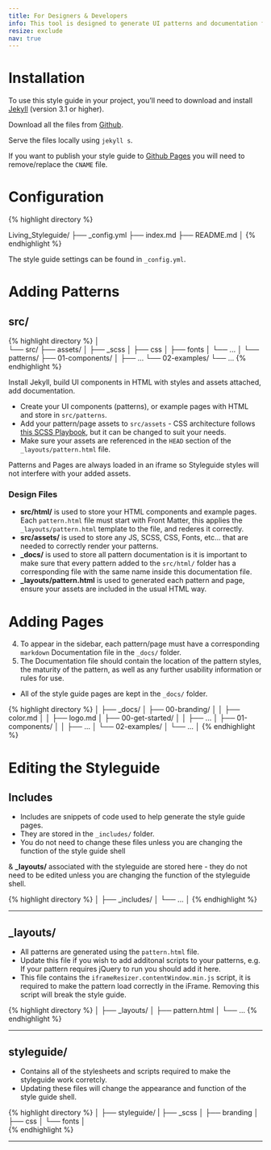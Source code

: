 ```yaml
---
title: For Designers & Developers
info: This tool is designed to generate UI patterns and documentation for your digital product. It is built using Jekyll.  
resize: exclude
nav: true
---
```


 

# Installation

To use this style guide in your project, you’ll need to download and install [Jekyll](http://jekyllrb.com/) (version 3.1 or higher).

Download all the files from [Github](https://github.com/matthewelsom/Living_Styleguide).

Serve the files locally using `jekyll s`.

If you want to publish your style guide to [Github Pages](https://pages.github.com/) you will need to remove/replace the `CNAME` file.


# Configuration

{% highlight directory %}

Living_Styleguide/
├── _config.yml
├── index.md
├── README.md
│
{% endhighlight %}

The style guide settings can be found in `_config.yml`.

# Adding Patterns

## src/

{% highlight directory %}
│   
└── src/ 
    ├── assets/
    │   ├── _scss
    │   ├── css
    │   ├── fonts
    │   └── ...
    │
    └── patterns/
        ├── 01-components/
        │   ├── ...
        └── 02-examples/
            └── ...
{% endhighlight %}



Install Jekyll, build UI components in HTML with styles and assets attached, add documentation.


- Create your UI components (patterns), or example pages with HTML and store in `src/patterns`.
- Add your pattern/page assets to `src/assets` - CSS architecture follows [this SCSS Playbook](http://matthewelsom.com/blog/simple-scss-playbook.html), but it can be changed to suit your needs.
- Make sure your assets are referenced in the `HEAD` section of the `_layouts/pattern.html` file. 


Patterns and Pages are always loaded in an iframe so Styleguide styles will not interfere with your added assets.

### Design Files

- **src/html/** is used to store your HTML components and example pages. Each `pattern.html` file must start with Front Matter, this applies the `_layouts/pattern.html` template to the file, and rederes it correctly.
- **src/assets/** is used to store any JS, SCSS, CSS, Fonts, etc... that are needed to correctly render your patterns.
- **_docs/** is used to store all pattern documentation is it is important to make sure that every pattern added to the `src/html/` folder has a corresponding file with the same name inside this documentation file.
- **_layouts/pattern.html** is used to generated each pattern and page, ensure your assets are included in the usual HTML way.


# Adding Pages

4. To appear in the sidebar, each pattern/page must have a corresponding `markdown` Documentation file in the `_docs/` folder.
5. The Documentation file should contain the location of the pattern styles, the maturity of the pattern, as well as any further usability information or rules for use.
- All of the style guide pages are kept in the `_docs/` folder. 

{% highlight directory %}
│
├── _docs/
│   ├── 00-branding/
│   │   ├── color.md
│   │   ├── logo.md
│   ├── 00-get-started/
│   │   ├── ...
│   ├── 01-components/
│   │   ├── ...
│   └── 02-examples/
│       └── ...
│
{% endhighlight %}



# Editing the Styleguide

## Includes

- Includes are snippets of code used to help generate the style guide pages. 
- They are stored in the `_includes/` folder.
- You do not need to change these files unless you are changing the function of the style guide shell

& **_layouts/** associated with the styleguide are stored here - they do not need to be edited unless you are changing the function of the styleguide shell.

{% highlight directory %}
│
├── _includes/
│   └── ...
│
{% endhighlight %}

---

## _layouts/

- All patterns are generated using the `pattern.html` file. 
- Update this file if you wish to add additonal scripts to your patterns, e.g. If your pattern requires jQuery to run you should add it here. 
- This file contains the `iframeResizer.contentWindow.min.js` script, it is required to make the pattern load correctly in the iFrame. Removing this script will break the style guide.

{% highlight directory %}
│
├── _layouts/
│   ├── pattern.html
│   └── ...
{% endhighlight %}

---

## styleguide/

- Contains all of the stylesheets and scripts required to make the styleguide work corretcly. 
- Updating these files will change the appearance and function of the style guide shell.

{% highlight directory %}
│
├── styleguide/
|   ├── _scss
│   ├── branding
│   ├── css
│   └── fonts
│  
{% endhighlight %}


---
